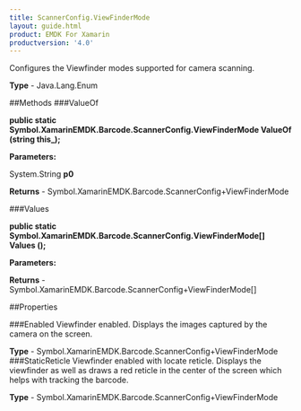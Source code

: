 ```yaml
---
title: ScannerConfig.ViewFinderMode
layout: guide.html
product: EMDK For Xamarin 
productversion: '4.0' 
---
```

Configures the Viewfinder modes supported for camera scanning.

**Type** - Java.Lang.Enum

##Methods
###ValueOf

**public static Symbol.XamarinEMDK.Barcode.ScannerConfig.ViewFinderMode ValueOf (string this_);**


        

**Parameters:**

System.String **p0** 

**Returns** - Symbol.XamarinEMDK.Barcode.ScannerConfig+ViewFinderMode

###Values

**public static Symbol.XamarinEMDK.Barcode.ScannerConfig.ViewFinderMode[] Values ();**


        

**Parameters:**

**Returns** - Symbol.XamarinEMDK.Barcode.ScannerConfig+ViewFinderMode[]

##Properties

###Enabled
Viewfinder enabled. Displays the images captured by the camera on the screen.

**Type** - Symbol.XamarinEMDK.Barcode.ScannerConfig+ViewFinderMode
###StaticReticle
Viewfinder enabled with locate reticle. Displays the viewfinder as well as draws a red reticle in the center of the screen which helps with tracking the barcode.

**Type** - Symbol.XamarinEMDK.Barcode.ScannerConfig+ViewFinderMode

